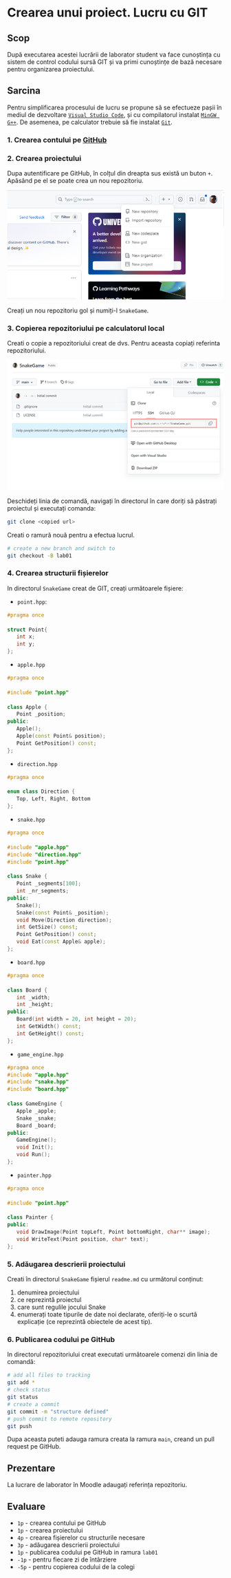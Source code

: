 # Crearea unui proiect. Lucru cu GIT

## Scop

După executarea acestei lucrării de laborator student va face cunoștința cu sistem de control codului sursă GIT și va primi cunoștințe de bază necesare pentru organizarea proiectului.

## Sarcina

Pentru simplificarea procesului de lucru se propune să se efectueze pașii în mediul de dezvoltare [`Visual Studio Code`](https://code.visualstudio.com/Download), și cu compilatorul instalat [`MinGW G++`](https://sourceforge.net/projects/mingw-w64/). De asemenea, pe calculator trebuie să fie instalat [`Git`](https://git-scm.com/downloads).

### 1. Crearea contului pe [GitHub](https://github.com/)

### 2. Crearea proiectului

Dupa autentificare pe GitHub, în colțul din dreapta sus există un buton `+`. Apăsând pe el se poate crea un nou repozitoriu.

![new repo](./images/image01.png)

Creați un nou repozitoriu gol și numiți-l `SnakeGame`.

### 3. Copierea repozitoriului pe calculatorul local

Creati o copie a repozitoriului creat de dvs. Pentru aceasta copiați referinta repozitoriului.

![repo ref](./images/image02.png)

Deschideți linia de comandă, navigați în directorul în care doriți să păstrați proiectul și executați comanda:

```bash
git clone <copied url>
```

Creati o ramură nouă pentru a efectua lucrul.

```bash
# create a new branch and switch to
git checkout -B lab01
```

### 4. Crearea structurii fișierelor

In directorul `SnakeGame` creat de GIT, creați următoarele fișiere:

- `point.hpp`:

```cpp
#pragma once

struct Point{
   int x;
   int y;
};
```

- `apple.hpp`

```cpp
#pragma once

#include "point.hpp"

class Apple {
   Point _position;
public:
   Apple();
   Apple(const Point& position);
   Point GetPosition() const;
};
```

- `direction.hpp`

```cpp
#pragma once

enum class Direction {
   Top, Left, Right, Bottom
};
```

- `snake.hpp`
  
```cpp
#pragma once

#include "apple.hpp"
#include "direction.hpp"
#include "point.hpp"

class Snake {
   Point _segments[100];
   int _nr_segments;
public:
   Snake();
   Snake(const Point& _position);
   void Move(Direction direction);
   int GetSize() const;
   Point GetPosition() const;
   void Eat(const Apple& apple);
};
```

- `board.hpp`

```cpp
#pragma once

class Board {
   int _width;
   int _height;
public:
   Board(int width = 20, int height = 20);
   int GetWidth() const;
   int GetHeight() const;
};
```

- `game_engine.hpp`

```cpp
#pragma once
#include "apple.hpp"
#include "snake.hpp"
#include "board.hpp"

class GameEngine {
   Apple _apple;
   Snake _snake;
   Board _board;
public:
   GameEngine();
   void Init();
   void Run();
};
```

- `painter.hpp`

```cpp
#pragma once

#include "point.hpp"

class Painter {
public:
   void DrawImage(Point topLeft, Point bottomRight, char** image);
   void WriteText(Point position, char* text);
};
```

### 5. Adăugarea descrierii proiectului

Creati în directorul `SnakeGame` fișierul `readme.md` cu următorul conținut:

1. denumirea proiectului
2. ce reprezintă proiectul
3. care sunt regulile jocului Snake
4. enumerați toate tipurile de date noi declarate, oferiți-le o scurtă explicație (ce reprezintă obiectele de acest tip).

### 6. Publicarea codului pe GitHub

In directorul repozitoriului creat executati următoarele comenzi din linia de comandă:

```bash
# add all files to tracking
git add *
# check status
git status
# create a commit
git commit -m "structure defined"
# push commit to remote repository
git push
```

Dupa aceasta puteti adauga ramura creata la ramura `main`, creand un pull request pe GitHub.

## Prezentare

La lucrare de laborator în Moodle adaugați referința repozitoriu.

## Evaluare

- `1p` - crearea contului pe GitHub
- `1p` - crearea proiectului
- `4p` - crearea fișierelor cu structurile necesare
- `3p` - adăugarea descrierii proiectului
- `1p` - publicarea codului pe GitHub in ramura `lab01`
- `-1p` - pentru fiecare zi de întârziere
- `-5p` - pentru copierea codului de la colegi
